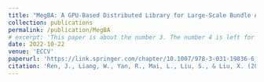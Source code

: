 ```yaml
---
title: "MegBA: A GPU-Based Distributed Library for Large-Scale Bundle Adjustment"
collection: publications
permalink: /publication/MegBA
# excerpt: 'This paper is about the number 3. The number 4 is left for future work.'
date: 2022-10-22
venue: 'ECCV'
paperurl: 'https://link.springer.com/chapter/10.1007/978-3-031-19836-6_40'
citation: 'Ren, J., Liang, W., Yan, R., Mai, L., Liu, S., & Liu, X. (2022). MegBA: A GPU-Based Distributed Library for Large-Scale Bundle Adjustment. ECCV.'
---
```

